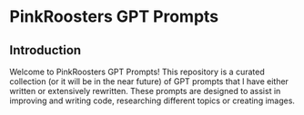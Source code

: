 # PinkRoosters GPT Prompts

## Introduction
Welcome to PinkRoosters GPT Prompts! This repository is a curated collection (or it will be in the near future) of GPT prompts that I have either written or extensively rewritten. These prompts are designed to assist in improving and writing code, researching different topics or creating images.
